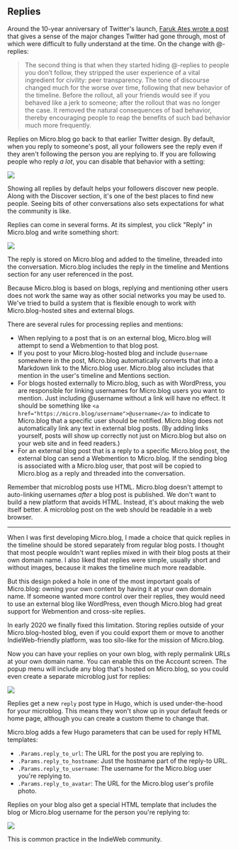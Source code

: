 ## Replies

Around the 10-year anniversary of Twitter's launch, [Faruk Ateş wrote a post](https://productmatters.design/the-ghosts-of-twitter-past-present-and-future-a02827120927) that gives a sense of the major changes Twitter had gone through, most of which were difficult to fully understand at the time. On the change with @-replies:

> The second thing is that when they started hiding @-replies to people you don’t follow, they stripped the user experience of a vital ingredient for civility: peer transparency. The tone of discourse changed much for the worse over time, following that new behavior of the timeline. Before the rollout, all your friends would see if you behaved like a jerk to someone; after the rollout that was no longer the case. It removed the natural consequences of bad behavior, thereby encouraging people to reap the benefits of such bad behavior much more frequently.

Replies on Micro.blog go back to that earlier Twitter design. By default, when you reply to someone's post, all your followers see the reply even if they aren't following the person you are replying to. If you are following people who reply _a lot_, you can disable that behavior with a setting:

![](https://book.micro.blog/uploads/2020/85ccbd2d96.png)

Showing all replies by default helps your followers discover new people. Along with the Discover section, it's one of the best places to find new people. Seeing bits of other conversations also sets expectations for what the community is like.

Replies can come in several forms. At its simplest, you click "Reply" in Micro.blog and write something short:

![](https://book.micro.blog/uploads/2020/d819d19e4a.png)

The reply is stored on Micro.blog and added to the timeline, threaded into the conversation. Micro.blog includes the reply in the timeline and Mentions section for any user referenced in the post.

Because Micro.blog is based on blogs, replying and mentioning other users does not work the same way as other social networks you may be used to. We've tried to build a system that is flexible enough to work with Micro.blog-hosted sites and external blogs.

There are several rules for processing replies and mentions:

* When replying to a post that is on an external blog, Micro.blog will attempt to send a Webmention to that blog post.
* If you post to your Micro.blog-hosted blog and include `@username` somewhere in the post, Micro.blog automatically converts that into a Markdown link to the Micro.blog user. Micro.blog also includes that mention in the user's timeline and Mentions section.
* For blogs hosted externally to Micro.blog, such as with WordPress, you are responsible for linking usernames for Micro.blog users you want to mention. Just including @username without a link will have no effect. It should be something like `<a href="https://micro.blog/username">@username</a>` to indicate to Micro.blog that a specific user should be notified. Micro.blog does not automatically link any text in external blog posts. (By adding links yourself, posts will show up correctly not just on Micro.blog but also on your web site and in feed readers.)
* For an external blog post that is a reply to a specific Micro.blog post, the external blog can send a Webmention to Micro.blog. If the sending blog is associated with a Micro.blog user, that post will be copied to Micro.blog as a reply and threaded into the conversation.

Remember that microblog posts use HTML. Micro.blog doesn't attempt to auto-linking usernames _after_ a blog post is published. We don't want to build a new platform that avoids HTML. Instead, it's about making the web itself better. A microblog post on the web should be readable in a web browser.

---- 

When I was first developing Micro.blog, I made a choice that quick replies in the timeline should be stored separately from regular blog posts. I thought that most people wouldn't want replies mixed in with their blog posts at their own domain name. I also liked that replies were simple, usually short and without images, because it makes the timeline much more readable.

But this design poked a hole in one of the most important goals of Micro.blog: owning your own content by having it at your own domain name. If someone wanted more control over their replies, they would need to use an external blog like WordPress, even though Micro.blog had great support for Webmention and cross-site replies.

In early 2020 we finally fixed this limitation. Storing replies outside of your Micro.blog-hosted blog, even if you could export them or move to another IndieWeb-friendly platform, was too silo-like for the mission of Micro.blog.

Now you can have your replies on your own blog, with reply permalink URLs at your own domain name. You can enable this on the Account screen. The popup menu will include any blog that's hosted on Micro.blog, so you could even create a separate microblog just for replies:

![](https://book.micro.blog/uploads/2020/0ea6744e98.png)

Replies get a new `reply` post type in Hugo, which is used under-the-hood for your microblog. This means they won't show up in your default feeds or home page, although you can create a custom theme to change that.

Micro.blog adds a few Hugo parameters that can be used for reply HTML templates:

* `.Params.reply_to_url`: The URL for the post you are replying to.
* `.Params.reply_to_hostname`: Just the hostname part of the reply-to URL.
* `.Params.reply_to_username`: The username for the Micro.blog user you're replying to.
* `.Params.reply_to_avatar`: The URL for the Micro.blog user's profile photo.

Replies on your blog also get a special HTML template that includes the blog or Micro.blog username for the person you're replying to:

![](https://book.micro.blog/uploads/2020/fd4796c73d.png)

This is common practice in the IndieWeb community.
